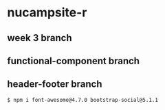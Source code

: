 # nucampsite-r

## week 3 branch

## functional-component branch

## header-footer branch

```bash
$ npm i font-awesome@4.7.0 bootstrap-social@5.1.1
```
